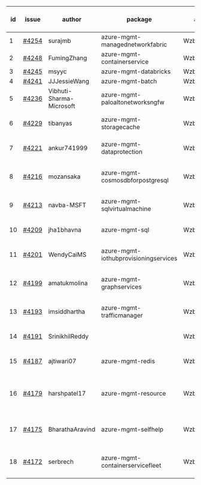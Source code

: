 | id | issue | author | package | assignee | bot advice | created date of issue | target release date | date from target |
| ------ | ------ | ------ | ------ | ------ | ------ | ------ | ------ | :-----: |
| 1 | [#4254](https://github.com/Azure/sdk-release-request/issues/4254) | surajmb | azure-mgmt-managednetworkfabric | Wzb123456789 | FirstBeta | 06-16 | 07-28 |  |
| 2 | [#4248](https://github.com/Azure/sdk-release-request/issues/4248) | FumingZhang | azure-mgmt-containerservice | Wzb123456789 |  | 06-14 | 07-28 |  |
| 3 | [#4245](https://github.com/Azure/sdk-release-request/issues/4245) | msyyc | azure-mgmt-databricks | Wzb123456789 | HoldOn | 06-14 | 07-28 |  |
| 4 | [#4241](https://github.com/Azure/sdk-release-request/issues/4241) | JJJessieWang | azure-mgmt-batch | Wzb123456789 |  | 06-13 | 07-28 |  |
| 5 | [#4236](https://github.com/Azure/sdk-release-request/issues/4236) | Vibhuti-Sharma-Microsoft | azure-mgmt-paloaltonetworksngfw | Wzb123456789 | new comment. FirstGA | 06-09 | 07-14 |  |
| 6 | [#4229](https://github.com/Azure/sdk-release-request/issues/4229) | tibanyas | azure-mgmt-storagecache | Wzb123456789 | close to release date.  | 06-08 | 06-23 | 2 |
| 7 | [#4221](https://github.com/Azure/sdk-release-request/issues/4221) | ankur741999 | azure-mgmt-dataprotection | Wzb123456789 | close to release date.  | 05-31 | 06-23 | 2 |
| 8 | [#4216](https://github.com/Azure/sdk-release-request/issues/4216) | mozansaka | azure-mgmt-cosmosdbforpostgresql | Wzb123456789 | close to release date.  FirstBeta | 05-30 | 06-23 | 2 |
| 9 | [#4213](https://github.com/Azure/sdk-release-request/issues/4213) | navba-MSFT | azure-mgmt-sqlvirtualmachine | Wzb123456789 | close to release date.  | 05-30 | 06-23 | 2 |
| 10 | [#4209](https://github.com/Azure/sdk-release-request/issues/4209) | jha1bhavna | azure-mgmt-sql | Wzb123456789 | close to release date.  | 05-29 | 06-23 | 2 |
| 11 | [#4201](https://github.com/Azure/sdk-release-request/issues/4201) | WendyCaiMS | azure-mgmt-iothubprovisioningservices | Wzb123456789 | close to release date.  | 05-25 | 06-23 | 2 |
| 12 | [#4199](https://github.com/Azure/sdk-release-request/issues/4199) | amatukmolina | azure-mgmt-graphservices | Wzb123456789 | close to release date.  FirstGA | 05-25 | 06-23 | 2 |
| 13 | [#4193](https://github.com/Azure/sdk-release-request/issues/4193) | imsiddhartha | azure-mgmt-trafficmanager | Wzb123456789 | close to release date.  | 05-25 | 06-23 | 2 |
| 14 | [#4191](https://github.com/Azure/sdk-release-request/issues/4191) | SrinikhilReddy |  | Wzb123456789 | close to release date.  | 05-23 | 06-23 | 2 |
| 15 | [#4187](https://github.com/Azure/sdk-release-request/issues/4187) | ajtiwari07 | azure-mgmt-redis | Wzb123456789 | close to release date.  | 05-22 | 06-23 | 2 |
| 16 | [#4179](https://github.com/Azure/sdk-release-request/issues/4179) | harshpatel17 | azure-mgmt-resource | Wzb123456789 | new comment. close to release date.  | 05-18 | 06-23 | 2 |
| 17 | [#4175](https://github.com/Azure/sdk-release-request/issues/4175) | BharathaAravind | azure-mgmt-selfhelp | Wzb123456789 | close to release date.  FirstGA | 05-18 | 06-23 | 2 |
| 18 | [#4172](https://github.com/Azure/sdk-release-request/issues/4172) | serbrech | azure-mgmt-containerservicefleet | Wzb123456789 | close to release date.  FirstBeta | 05-18 | 06-23 | 2 |

